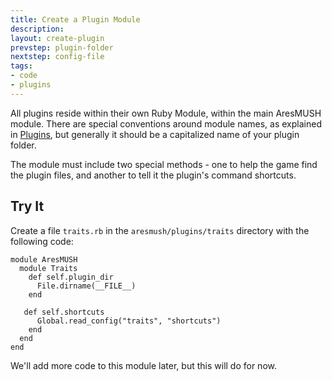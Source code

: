 ```yaml
---
title: Create a Plugin Module
description:
layout: create-plugin
prevstep: plugin-folder
nextstep: config-file
tags: 
- code
- plugins
---
```


All plugins reside within their own Ruby Module, within the main AresMUSH module.  There are special conventions around module names, as explained in [Plugins](/tutorials/code/plugins), but generally it should be a capitalized name of your plugin folder.

The module must include two special methods - one to help the game find the plugin files, and another to tell it the plugin's command shortcuts.

## Try It

Create a file `traits.rb` in the `aresmush/plugins/traits` directory with the following code:

    module AresMUSH
      module Traits
        def self.plugin_dir
          File.dirname(__FILE__)
        end
        
       def self.shortcuts
          Global.read_config("traits", "shortcuts")
        end
      end
    end

We'll add more code to this module later, but this will do for now.




